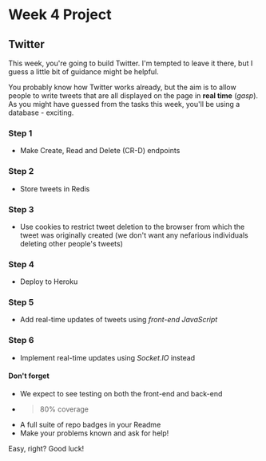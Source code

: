 # Week 4 Project

## Twitter

This week, you're going to build Twitter. I'm tempted to leave it there, but I guess a little bit of guidance might be helpful.

You probably know how Twitter works already, but the aim is to allow people to write tweets that are all displayed on the page in **real time** (*gasp*). As you might have guessed from the tasks this week, you'll be using a database - exciting.

### Step 1
+ Make Create, Read and Delete (CR-D) endpoints

### Step 2
+ Store tweets in Redis

### Step 3
+ Use cookies to restrict tweet deletion to the browser from which the tweet was originally created (we don't want any nefarious individuals deleting other people's tweets)

### Step 4
+ Deploy to Heroku

### Step 5
+ Add real-time updates of tweets using *front-end JavaScript*

### Step 6
+ Implement real-time updates using *Socket.IO* instead


#### Don't forget
+ We expect to see testing on both the front-end and back-end
+ >80% coverage
+ A full suite of repo badges in your Readme
+ Make your problems known and ask for help!

Easy, right? Good luck!